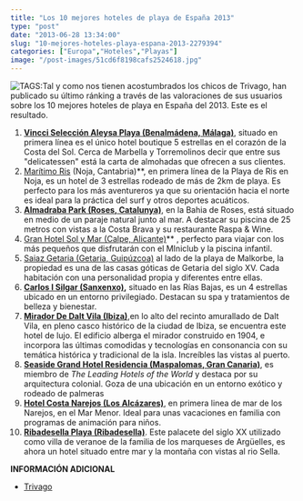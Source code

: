```yaml
---
title: "Los 10 mejores hoteles de playa de España 2013"
type: "post"
date: "2013-06-28 13:34:00"
slug: "10-mejores-hoteles-playa-espana-2013-2279394"
categories: ["Europa","Hoteles","Playas"]
image: "/post-images/51cd6f8198cafs2524618.jpg"
---
```


 ![ TAGS:](/post-images/51cd6f8198cafs2524618.jpg "MIrador de Dalt Vila , detalle de la piscina")Tal y como nos tienen acostumbrados los chicos de Trivago, han publicado su último ránking a través de las valoraciones de sus usuarios sobre los 10 mejores hoteles de playa en España del 2013. Este es el resultado.

1. [**Vincci Selección Aleysa Playa (Benalmádena, Málaga)**](http://www.trivago.es/benalmadena-89089/hotel/vincci-seleccion-aleysa-100353), situado en primera línea es el único hotel boutique 5 estrellas en el corazón de la Costa del Sol. Cerca de Marbella y Torremolinos decir que entre sus "delicatessen" está la carta de almohadas que ofrecen a sus clientes.
2. [Marítimo Ris](http://www.trivago.es/noja-102398/hotel/maritimo-ris-1585857) (Noja, Cantabria)**, en primera línea de la Playa de Ris en Noja, es un hotel de 3 estrellas rodeado de más de 2km de playa. Es perfecto para los más aventureros ya que su orientación hacia el norte es ideal para la práctica del surf y otros deportes acuáticos.
3. [**Almadraba Park (Roses, Catalunya)**](http://www.trivago.es/roses-31984/hotel/almadraba-park-81792), en la Bahia de Roses, está situado en medio de un paraje natural junto al mar. A destacar su piscina de 25 metros con vistas a la Costa Brava y su restaurante Raspa &amp; Wine.
4. [Gran Hotel Sol y Mar (Calpe, Alicante)](http://www.trivago.es/calpe-32045/hotel/sol-y-mar-gran-hotel-spa---beach-club-225306)** , perfecto para viajar con los más pequeños que disfrutarán con el MIniclub y la piscina infantil.
5. [Saiaz Getaria (Getaria, Guipúzcoa)](/wp-content/uploads/2013/06/51cd7027f02aes8207872.jpg) al lado de la playa de Malkorbe, la propiedad es una de las casas góticas de Getaria del siglo XV. Cada habitación con una personalidad propia y diferentes entre ellas.
6. **[Carlos I Silgar (Sanxenxo)](http://www.trivago.es/sanxenxo-102653/hotel/carlos-i-silgar-156753),** situado en las Rías Bajas, es un 4 estrellas ubicado en un entorno privilegiado. Destacan su spa y tratamientos de belleza y bienestar.
7. [**Mirador De Dalt Vila (Ibiza)**](http://www.trivago.es/ibiza-31657/hotel/mirador-de-dalt-vila-905081),en lo alto del recinto amurallado de Dalt Vila, en pleno casco histórico de la ciudad de Ibiza, se encuentra este hotel de lujo. El edificio alberga el mirador construido en 1904, e incorpora las últimas comodidas y tecnologías en consonancia con su temática histórica y tradicional de la isla. Increíbles las vistas al puerto.
8. [**Seaside Grand Hotel Residencia (Maspalomas, Gran Canaria)**](http://www.trivago.es/maspalomas-31825/hotel/seaside-grand-hotel-residencia-7161), es miembro de *The Leading Hotels of the World* y destaca por su arquitectura colonial. Goza de una ubicación en un entorno exótico y rodeado de palmeras
9. [**Hotel Costa Narejos (Los Alcázares)**](http://www.trivago.es/los-alcazares-32033/hotel/costa-narejos-511621), en primera linea de mar de los Narejos, en el Mar Menor. Ideal para unas vacaciones en familia con programas de animación para niños.
10. [**Ribadesella Playa (Ribadesella)**](http://www.trivago.es/ribadesella-31630/hotel/ribadesella-playa-160162). Este palacete del siglo XX utilizado como villa de veranoe de la familia de los marqueses de Argüelles, es ahora un hotel situado entre mar y la montaña con vistas al rio Sella.

 **INFORMACIÓN ADICIONAL**

- [Trivago](http://www.trivago.es)